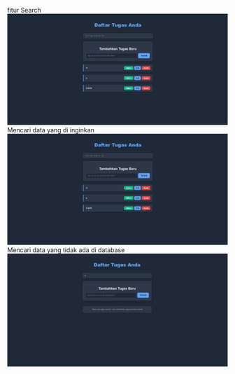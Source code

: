 fitur Search
![alt text](image-10.png)
Mencari data yang di inginkan
![alt text](image-11.png)
Mencari data yang tidak ada di database
![alt text](image-12.png)